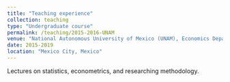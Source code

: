 ```yaml
---
title: "Teaching experience"
collection: teaching
type: "Undergraduate course"
permalink: /teaching/2015-2016-UNAM
venue: "National Autonomous University of Mexico (UNAM), Economics Department"
date: 2015-2019
location: "Mexico City, Mexico"
---
```


Lectures on statistics, econometrics, and researching methodology.

